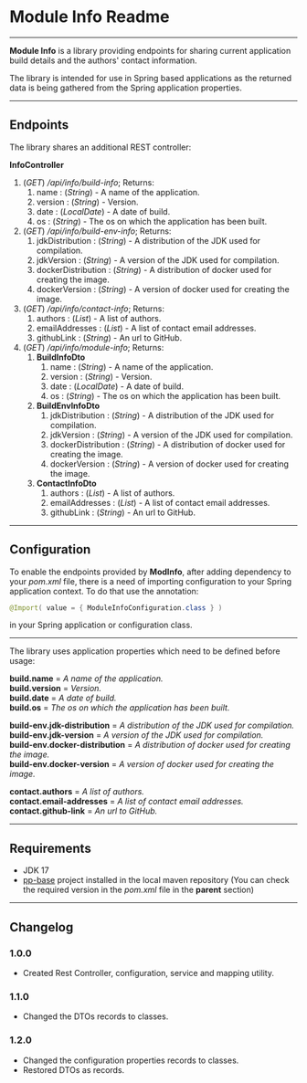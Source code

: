 # Module Info Readme

---

**Module Info** is a library providing endpoints for sharing current application build details and the authors' contact
information.

The library is intended for use in Spring based applications as the returned data is being gathered from the Spring
application properties.

---

## Endpoints

The library shares an additional REST controller:

**InfoController**

1. (*GET*) */api/info/build-info*; Returns:
    1. name : (*String*) - A name of the application.
    2. version : (*String*) - Version.
    3. date : (*LocalDate*) - A date of build.
    4. os : (*String*) - The os on which the application has been built.
2. (*GET*) */api/info/build-env-info*; Returns:
    1. jdkDistribution : (*String*) - A distribution of the JDK used for compilation.
    2. jdkVersion : (*String*) - A version of the JDK used for compilation.
    3. dockerDistribution : (*String*) - A distribution of docker used for creating the image.
    4. dockerVersion : (*String*) - A version of docker used for creating the image.
3. (*GET*) */api/info/contact-info*; Returns:
    1. authors : (*List<String>*) - A list of authors.
    2. emailAddresses : (*List<String>*) - A list of contact email addresses.
    3. githubLink : (*String*) - An url to GitHub.
4. (*GET*) */api/info/module-info*; Returns:
    1. **BuildInfoDto**
        1. name : (*String*) - A name of the application.
        2. version : (*String*) - Version.
        3. date : (*LocalDate*) - A date of build.
        4. os : (*String*) - The os on which the application has been built.
    2. **BuildEnvInfoDto**
        1. jdkDistribution : (*String*) - A distribution of the JDK used for compilation.
        2. jdkVersion : (*String*) - A version of the JDK used for compilation.
        3. dockerDistribution : (*String*) - A distribution of docker used for creating the image.
        4. dockerVersion : (*String*) - A version of docker used for creating the image.
    3. **ContactInfoDto**
        1. authors : (*List<String>*) - A list of authors.
        2. emailAddresses : (*List<String>*) - A list of contact email addresses.
        3. githubLink : (*String*) - An url to GitHub.

---

## Configuration

To enable the endpoints provided by **ModInfo**, after adding dependency to your *pom.xml* file, there is a need of
importing configuration to your Spring application context.
To do that use the annotation:

```java
@Import( value = { ModuleInfoConfiguration.class } )
```

in your Spring application or configuration class.

---

The library uses application properties which need to be defined before usage:

**build.name** = *A name of the application.*  
**build.version** = *Version.*  
**build.date** = *A date of build.*  
**build.os** = *The os on which the application has been built.*  

**build-env.jdk-distribution** = *A distribution of the JDK used for compilation.*  
**build-env.jdk-version** = *A version of the JDK used for compilation.*  
**build-env.docker-distribution** = *A distribution of docker used for creating the image.*  
**build-env.docker-version** = *A version of docker used for creating the image.*  

**contact.authors** = *A list of authors.*   
**contact.email-addresses** = *A list of contact email addresses.*  
**contact.github-link** = *An url to GitHub.*

---

## Requirements

- JDK 17
- [pp-base](https://github.com/Pplociennik/pp-base) project installed in the local maven repository (You can check the
  required version in the *pom.xml* file in the **parent** section)

---

## Changelog

### 1.0.0

- Created Rest Controller, configuration, service and mapping utility.

### 1.1.0

- Changed the DTOs records to classes.

### 1.2.0

- Changed the configuration properties records to classes.
- Restored DTOs as records.
 

